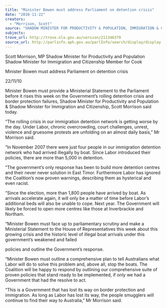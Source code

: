 ```yaml
---
title: "Minister Bowen must address Parliament on detention crisis"
date: "2010-11-22"
creators:
  - "Morrison, Scott"
source: "SHADOW MINISTER FOR PRODUCTIVITY & POPULATION, IMMIGRATION & CITIZENSHIP"
subjects:
trove_url: http://trove.nla.gov.au/version/211346379
source_url: http://parlinfo.aph.gov.au/parlInfo/search/display/display.w3p;query=Id%3A%22media/pressrel/381385%22
---
```


 Scott Morrison, MP  Shadow Minister for Productivity and Population  Shadow Minister for Immigration and Citizenship  Member for Cook 

 Minister Bowen must address Parliament on detention crisis  

 22/11/10  

 Minister Bowen must provide a Ministerial Statement to the Parliament before it rises  this week on the Government’s rolling detention crisis and border protection failures,  Shadow Minister for Productivity and Population & Shadow Minister for Immigration  and Citizenship, Scott Morrison said today. 

 “The rolling crisis in our immigration detention network is getting worse by the day.  Under Labor, chronic overcrowding, court challenges, unrest, violence and gruesome  protests are unfolding on an almost daily basis,” Mr Morrison said. 

 “In November 2007 there were just four people in our immigration detention network  who  had  arrived  illegally  by  boat.  Since  Labor  introduced  their  policies,  there  are   more than 5,000 in detention.  

 “The government’s only response has been to build more detention centres and their  never  never  solution  in  East  Timor.   Furthermore  Labor  has  ignored  the  Coalition’s   now proven warnings, describing them as hysterical and even racist. 

 “Since  the  election,  more  than  1,800  people  have  arrived  by  boat.  As  arrivals   accelerate again, it will only be a matter of time before Labor’s additional beds will  also be unable to cope. Next year. The Government will likely be forced to open more  centres like those at Inverbrackie and Northam. 

 “Minister  Bowen  must  face  up  to  parliamentary  scrutiny  and  make  a  Ministerial   Statement to the House of Representatives this week about this growing crisis and the  historic  level  of  illegal  boat  arrivals  under  this  government’s  weakened  and  failed  

 policies and outline the Government’s response.  

 “Minister  Bowen  must  outline  a  comprehensive  plan  to  tell  Australians  what  Labor   will  do  to  solve  this  problem  and,  above  all,  stop  the  boats.  The  Coalition  will  be   happy to respond by outlining our comprehensive suite of proven policies that stand  ready to be implemented, if only we had a Government that had the resolve to act.   

 “This is a Government that has lost its way on border protection and immigration. As  long as Labor has lost its way, the people smugglers will continue to find their way to  Australia,” Mr Morrison said. 

  

